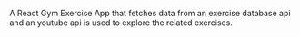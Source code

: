 A React Gym Exercise App that fetches data from an exercise database api and an youtube api is used to explore the related exercises.
